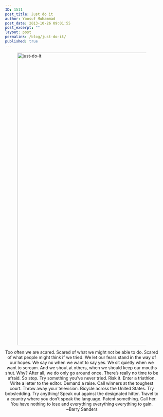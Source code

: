 ```yaml
---
ID: 1511
post_title: Just do it
author: Yoosuf Muhammad
post_date: 2013-10-26 09:01:55
post_excerpt: ""
layout: post
permalink: /blog/just-do-it/
published: true
---
```

<figure><img class="aligncenter size-full wp-image-1512" alt="just-do-it" src="http://s3.amazonaws.com/yoosuf.me/wp-content/uploads/2013/10/just-do-it.jpg" width="742" height="960" /></figure><figure></figure><figure></figure>
<p style="text-align: center;">Too often we are scared.
Scared of what we might not be able to do.
Scared of what people might think if we tried.
We let our fears stand in the way of our hopes.
We say no when we want to say yes.
We sit quietly when we want to scream.
And we shout at others, when we should keep our mouths shut.
Why?
After all, we do only go around once.
There’s really no time to be afraid.
So stop.
Try something you’ve never tried. Risk it.
Enter a triathlon.
Write a letter to the editor. Demand a raise.
Call winners at the toughest court. Throw away your television.
Bicycle across the United States.
Try bobsledding.
Try anything!
Speak out against the designated hitter.
Travel to a country where you don’t speak the language.
Patent something.
Call her.
You have nothing to lose and everything everything everything to gain.
~Barry Sanders</p>